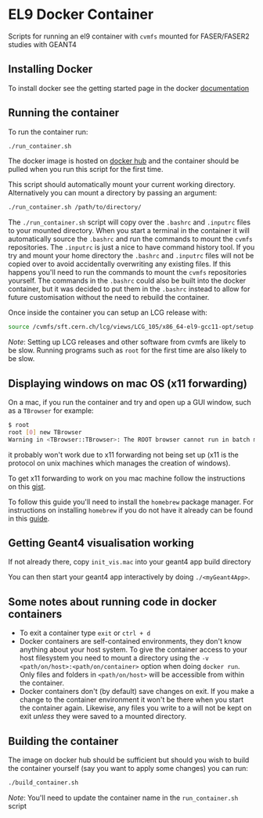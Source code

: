 # EL9 Docker Container

Scripts for running an el9 container with `cvmfs` mounted for FASER/FASER2 studies with GEANT4

## Installing Docker

To install docker see the getting started page in the docker [documentation](https://docs.docker.com/get-started/get-docker/)

## Running the container

To run the container run:

```bash
./run_container.sh
```

The docker image is hosted on [docker hub](https://hub.docker.com/layers/benw22022/faser/el9-cvmfs/images/sha256-e6cffa8f752e192eae60b134dd28fb34682d257e02eed9355d17986c186ae116?context=repo) and the container should be pulled when you run this script for the first time.

This script should automatically mount your current working directory. Alternatively you can mount a directory by passing an argument:

```bash
./run_container.sh /path/to/directory/
```

The `./run_container.sh` script will copy over the `.bashrc` and `.inputrc` files to your mounted directory. When you start a terminal in the container it will automatically source the `.bashrc` and run the commands to mount the `cvmfs` repositories. The `.inputrc` is just a nice to have command history tool. If you try and mount your home directory the `.bashrc` and `.inputrc` files will not be copied over to avoid accidentally overwriting any existing files. If this happens you'll need to run the commands to mount the `cvmfs` repositories yourself. The commands in the `.bashrc` could also be built into the docker container, but it was decided to put them in the `.bashrc` instead to allow for future customisation without the need to rebuild the container.

Once inside the container you can setup an LCG release with:

```bash
source /cvmfs/sft.cern.ch/lcg/views/LCG_105/x86_64-el9-gcc11-opt/setup.sh
```

*Note*: Setting up LCG releases and other software from cvmfs are likely to be slow. Running programs such as `root` for the first time are also likely to be slow.

## Displaying windows on mac OS (x11 forwarding)

On a mac, if you run the container and try and open up a GUI window, such as a `TBrowser` for example:

```bash
$ root 
root [0] new TBrowser
Warning in <TBrowser::TBrowser>: The ROOT browser cannot run in batch mode
```

it probably won't work due to x11 forwarding not being set up (x11 is the protocol on unix machines which manages the creation of windows).

To get x11 forwarding to work on you mac machine follow the instructions on this [gist](https://gist.github.com/sorny/969fe55d85c9b0035b0109a31cbcb088).

To follow this guide you'll need to install the `homebrew` package manager. For instructions on installing `homebrew` if you do not have it already can be found in this [guide](https://mac.install.guide/homebrew/3).

## Getting Geant4 visualisation working

If not already there, copy `init_vis.mac` into your geant4 app build directory

You can then start your geant4 app interactively by doing `./<myGeant4App>`.

## Some notes about running code in docker containers

- To exit a container type `exit` or `ctrl + d`
- Docker containers are self-contained environments, they don't know anything about your host system. To give the container access to your host filesystem you need to mount a directory using the `-v <path/on/host>:<path/on/container>` option when doing `docker run`. Only files and folders in `<path/on/host>` will be accessible from within the container.
- Docker containers don't (by default) save changes on exit. If you make a change to the container environment it won't be there when you start the container again. Likewise, any files you write to a will not be kept on exit *unless* they were saved to a mounted directory.

## Building the container

The image on docker hub should be sufficient but should you wish to build the container yourself (say you want to apply some changes) you can run:

```bash
./build_container.sh
```

*Note*: You'll need to update the container name in the `run_container.sh` script
